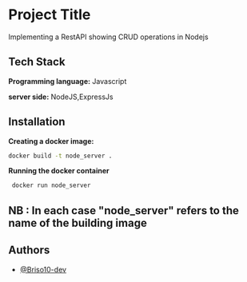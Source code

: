 
# Project Title

Implementing a RestAPI showing CRUD operations in Nodejs

## Tech Stack

**Programming language:** Javascript

**server side:** NodeJS,ExpressJs

## Installation

**Creating a docker image:**
```bash
docker build -t node_server .
```

**Running the docker container**
```bash
 docker run node_server
```
## NB : In each case "node_server" refers to the name of the building image

## Authors
- [@Briso10-dev](https://github.com/Briso10-dev)